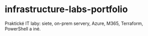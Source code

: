 # infrastructure-labs-portfolio
Praktické IT laby: siete, on-prem servery, Azure, M365, Terraform, PowerShell a iné.
